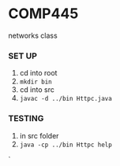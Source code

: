 # COMP445
networks class

### SET UP
1. cd into root
2. `mkdir bin`
3. cd into src
4. `javac -d ../bin Httpc.java`

### TESTING
1. in src folder
2. `java -cp ../bin Httpc help`


`